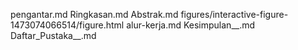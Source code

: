 pengantar.md
Ringkasan.md
Abstrak.md
figures/interactive-figure-1473074066514/figure.html
alur-kerja.md
Kesimpulan__.md
Daftar_Pustaka__.md
